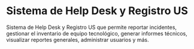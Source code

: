 # Sistema de Help Desk y Registro US

Sistema de Help Desk y Registro US que permite reportar incidentes, gestionar el inventario de equipo tecnológico, generar informes técnicos, visualizar reportes generales, administrar usuarios y más.

